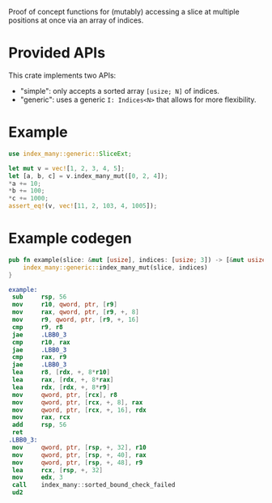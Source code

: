 Proof of concept functions for (mutably) accessing a slice at multiple positions at once via an array of indices.

# Provided APIs

This crate implements two APIs:

- "simple": only accepts a sorted array `[usize; N]` of indices.
- "generic": uses a generic `I: Indices<N>` that allows for more flexibility.

# Example

```rust
use index_many::generic::SliceExt;

let mut v = vec![1, 2, 3, 4, 5];
let [a, b, c] = v.index_many_mut([0, 2, 4]);
*a += 10;
*b += 100;
*c += 1000;
assert_eq!(v, vec![11, 2, 103, 4, 1005]);
```

# Example codegen

```rust
pub fn example(slice: &mut [usize], indices: [usize; 3]) -> [&mut usize; 3] {
    index_many::generic::index_many_mut(slice, indices)
}
```

```nasm
example:
 sub     rsp, 56
 mov     r10, qword, ptr, [r9]
 mov     rax, qword, ptr, [r9, +, 8]
 mov     r9, qword, ptr, [r9, +, 16]
 cmp     r9, r8
 jae     .LBB0_3
 cmp     r10, rax
 jae     .LBB0_3
 cmp     rax, r9
 jae     .LBB0_3
 lea     r8, [rdx, +, 8*r10]
 lea     rax, [rdx, +, 8*rax]
 lea     rdx, [rdx, +, 8*r9]
 mov     qword, ptr, [rcx], r8
 mov     qword, ptr, [rcx, +, 8], rax
 mov     qword, ptr, [rcx, +, 16], rdx
 mov     rax, rcx
 add     rsp, 56
 ret
.LBB0_3:
 mov     qword, ptr, [rsp, +, 32], r10
 mov     qword, ptr, [rsp, +, 40], rax
 mov     qword, ptr, [rsp, +, 48], r9
 lea     rcx, [rsp, +, 32]
 mov     edx, 3
 call    index_many::sorted_bound_check_failed
 ud2
```